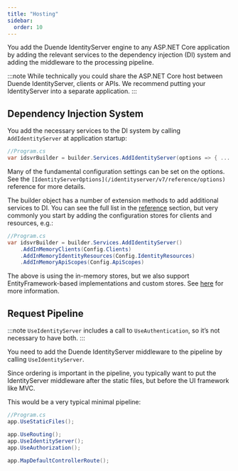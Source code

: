 ```yaml
---
title: "Hosting"
sidebar:
  order: 10
---
```


You add the Duende IdentityServer engine to any ASP.NET Core application by adding the relevant services to the
dependency injection (DI) system and adding the middleware to the processing pipeline.

:::note
While technically you could share the ASP.NET Core host between Duende IdentityServer, clients or APIs. We recommend
putting your IdentityServer into a separate application.
:::

## Dependency Injection System

You add the necessary services to the DI system by calling `AddIdentityServer` at application startup:

```cs
//Program.cs
var idsvrBuilder = builder.Services.AddIdentityServer(options => { ... });
```

Many of the fundamental configuration settings can be set on the options. See the
`[IdentityServerOptions](/identityserver/v7/reference/options)` reference for more details.

The builder object has a number of extension methods to add additional services to DI.
You can see the full list in the [reference](/identityserver/v7/reference/di) section, but very commonly you start by
adding the configuration stores for clients and resources, e.g.:

```cs
//Program.cs
var idsvrBuilder = builder.Services.AddIdentityServer()
    .AddInMemoryClients(Config.Clients)
    .AddInMemoryIdentityResources(Config.IdentityResources)
    .AddInMemoryApiScopes(Config.ApiScopes)
```

The above is using the in-memory stores, but we also support EntityFramework-based implementations and custom stores.
See [here](/identityserver/v7/data) for more information.

## Request Pipeline

:::note
`UseIdentityServer` includes a call to `UseAuthentication`, so it’s not necessary to have both.
:::

You need to add the Duende IdentityServer middleware to the pipeline by calling `UseIdentityServer`.

Since ordering is important in the pipeline, you typically want to put the IdentityServer middleware after the static
files, but before the UI framework like MVC.

This would be a very typical minimal pipeline:

```cs
//Program.cs
app.UseStaticFiles();

app.UseRouting();
app.UseIdentityServer();
app.UseAuthorization();

app.MapDefaultControllerRoute();
```


